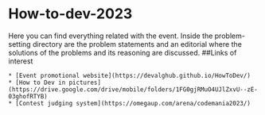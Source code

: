 # How-to-dev-2023
Here you can find everything related with the event. Inside the problem-setting directory are the problem statements and an editorial where the solutions of the problems and its reasoning are discussed.
##Links of interest

    * [Event promotional website](https://devalghub.github.io/HowToDev/)
    * [How to Dev in pictures](https://drive.google.com/drive/mobile/folders/1FG0gjRMuO4UJlZxvU--zE-03ghofRTYB)
    * [Contest judging system](https://omegaup.com/arena/codemania2023/)